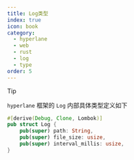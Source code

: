 ```yaml
---
title: Log类型
index: true
icon: book
category:
  - hyperlane
  - web
  - rust
  - log
  - type
order: 5
---
```


<Share colorful />

> [!tip]
>
> `hyperlane` 框架的 `Log` 内部具体类型定义如下

```rust
#[derive(Debug, Clone, Lombok)]
pub struct Log {
    pub(super) path: String,
    pub(super) file_size: usize,
    pub(super) interval_millis: usize,
}
```

<Bottom />
